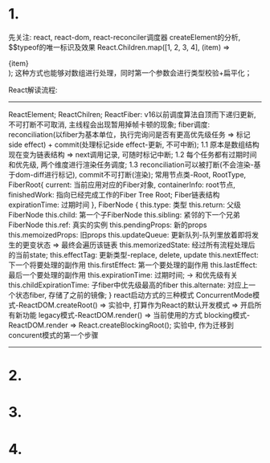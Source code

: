 # 1. 
先关注: react, react-dom, react-reconciler调度器
createElement的分析, $$typeof的唯一标识及效果
React.Children.map([1, 2, 3, 4], (item) => <div>{item}</div>); 这种方式也能够对数组进行处理，同时第一个参数会进行类型校验+扁平化；

React解读流程: 
********
  ReactElement;
  ReactChilren;
  ReactFiber: 
    v16以前调度算法自顶而下递归更新, 不可打断不可取消, 主线程会出现暂用掉帧卡顿的现象;
    fiber调度: reconciliation(以fiber为基本单位，执行完询问是否有更高优先级任务 => 标记side effect) + commit(处理标记side effect-更新, 不可中断); 
    1.1 原本是数组结构现在变为链表结构 => next调用记录, 可随时标记中断;
    1.2 每个任务都有过期时间和优先级, 两个维度进行渲染任务调度;
    1.3 reconciliation可以被打断(不会渲染-基于dom-diff进行标记), commit不可打断(渲染);
  常用节点类-Root, RootType, FiberRoot{
      current: 当前应用对应的Fiber对象,
      containerInfo: root节点,
      finishedWork: 指向已经完成工作的Fiber Tree Root; Fiber链表结构
      expirationTime: 过期时间
    },
  FiberNode {
    this.type: 类型
    this.return: 父级FiberNode
    this.child: 第一个子FiberNode
    this.sibling: 紧邻的下一个兄弟FiberNode
    this.ref: 真实的实例
    this.pendingProps: 新的props
    this.memoizedProps: 旧props
    this.updateQueue: 更新队列-队列里放着即将发生的更变状态 => 最终会遍历该链表
    this.memorizedState: 经过所有流程处理后的当前state;
    this.effectTag: 更新类型-replace, delete, update
    this.nextEffect: 下一个将要处理的副作用
    this.firstEffect: 第一个要处理的副作用
    this.lastEffect: 最后一个要处理的副作用
    this.expirationTime: 过期时间; -> 和优先级有关
    this.childExpirationTime: 子fiber中优先级最高的fiber
    this.alternate: 对应上一个状态fiber, 存储了之前的镜像;
  }
  react启动方式的三种模式 
    ConcurrentMode模式-ReactDOM.createRoot() => 实验中, 打算作为React的默认开发模式 => 开启所有新功能
    legacy模式-ReactDOM.render() => 当前使用的方式
    blocking模式-ReactDOM.render => React.createBlockingRoot(); 实验中, 作为迁移到concurent模式的第一个步骤
********

# 2. 


# 3. 


# 4. 
